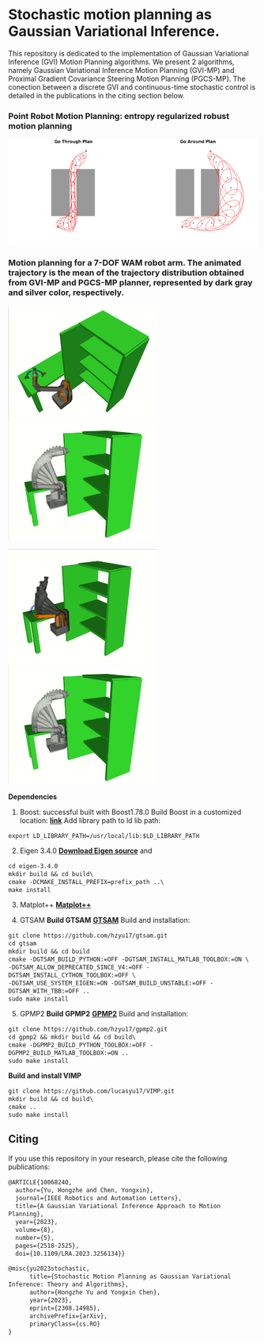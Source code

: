 # Stochastic motion planning as Gaussian Variational Inference.
This repository is dedicated to the implementation of Gaussian Variational Inference (GVI) Motion Planning algorithms. We present 2 algorithms, namely Gaussian Variational Inference Motion Planning (GVI-MP) and Proximal Gradient Covariance Steering Motion Planning (PGCS-MP). The conection between a discrete GVI and continuous-time stochastic control is detailed in the publications in the citing section below.

### Point Robot Motion Planning: entropy regularized robust motion planning
<img src="figures/compare_go_through_go_around.png" width="600">

### Motion planning for a 7-DOF WAM robot arm. The animated trajectory is the mean of the trajectory distribution obtained from GVI-MP and PGCS-MP planner, represented by dark gray and silver color, respectively. 

<img src="figures/WAM_GVI_RVIZ_1.gif" width="300" > <img src="figures/WAM_RVIZ_2.gif" width="300">

<img src="figures/WAM_GVI_RVIZ_2.gif" width="300"> <img src="figures/WAM_RVIZ_2.gif" width="300">


**Dependencies**
1. Boost: successful built with Boost1.78.0
Build Boost in a customized location: **[link](https://github.com/hzyu17/technicals/tree/main/C%2B%2B)**
Add library path to ld lib path:
```
export LD_LIBRARY_PATH=/usr/local/lib:$LD_LIBRARY_PATH
```
2. Eigen 3.4.0
**[Download Eigen source](https://gitlab.com/libeigen/eigen/-/releases/3.4.0)**
and 
```
cd eigen-3.4.0
mkdir build && cd build\
cmake -DCMAKE_INSTALL_PREFIX=prefix_path ..\
make install 

```
3. Matplot++
**[Matplot++](https://github.com/alandefreitas/matplotplusplus)**

4. GTSAM 
**Build GTSAM**
**[GTSAM](https://github.com/borglab/gtsam)**
 Build and installation:
 ```
 git clone https://github.com/hzyu17/gtsam.git 
 cd gtsam
 mkdir build && cd build
 cmake -DGTSAM_BUILD_PYTHON:=OFF -DGTSAM_INSTALL_MATLAB_TOOLBOX:=ON \
-DGTSAM_ALLOW_DEPRECATED_SINCE_V4:=OFF -DGTSAM_INSTALL_CYTHON_TOOLBOX:=OFF \
 -DGTSAM_USE_SYSTEM_EIGEN:=ON -DGTSAM_BUILD_UNSTABLE:=OFF -DGTSAM_WITH_TBB:=OFF .. 
 sudo make install
 ```

5. GPMP2
**Build GPMP2**
**[GPMP2](https://github.com/gtrll/gpmp2)**
Build and installation:
 ```
 git clone https://github.com/hzyu17/gpmp2.git
 cd gpmp2 && mkdir build && cd build\
 cmake -DGPMP2_BUILD_PYTHON_TOOLBOX:=OFF -DGPMP2_BUILD_MATLAB_TOOLBOX:=ON .. 
 sudo make install 
 ```

**Build and install VIMP**
```
git clone https://github.com/lucasyu17/VIMP.git
mkdir build && cd build\
cmake .. 
sudo make install 
```

## Citing
If you use this repository in your research, please cite the following publications:
```
@ARTICLE{10068240,
  author={Yu, Hongzhe and Chen, Yongxin},
  journal={IEEE Robotics and Automation Letters}, 
  title={A Gaussian Variational Inference Approach to Motion Planning}, 
  year={2023},
  volume={8},
  number={5},
  pages={2518-2525},
  doi={10.1109/LRA.2023.3256134}}
```
```
@misc{yu2023stochastic,
      title={Stochastic Motion Planning as Gaussian Variational Inference: Theory and Algorithms}, 
      author={Hongzhe Yu and Yongxin Chen},
      year={2023},
      eprint={2308.14985},
      archivePrefix={arXiv},
      primaryClass={cs.RO}
}
```
